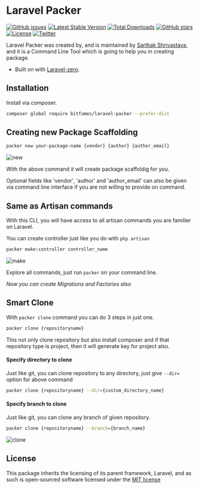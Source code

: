 <p align="center">
  <h1>Laravel Packer</h1>
</p>

<p align="center">

[![GitHub issues](https://img.shields.io/github/issues/bitfumes/laravel-packer.svg)](https://github.com/bitfumes/laravel-packer/issues)
[![Latest Stable Version](https://poser.pugx.org/bitfumes/laravel-packer/v/stable)](https://packagist.org/packages/bitfumes/laravel-packer)
[![Total Downloads](https://poser.pugx.org/bitfumes/laravel-packer/downloads)](https://packagist.org/packages/bitfumes/laravel-packer)
[![GitHub stars](https://img.shields.io/github/stars/bitfumes/laravel-packer.svg)](https://github.com/bitfumes/laravel-packer/stargazers)
[![License](https://poser.pugx.org/bitfumes/laravel-packer/license)](https://packagist.org/packages/bitfumes/laravel-packer)
[![Twitter](https://img.shields.io/twitter/url/https/github.com/bitfumes/laravel-packer.svg?style=social)](https://twitter.com/intent/tweet?text=Wow:&url=https%3A%2F%2Fgithub.com%2Fsarthaksavvy%2Flaravel-packer)

</p>

Laravel Packer was created by, and is maintained by [Sarthak Shrivastava](https://github.com/bitfumes), and it is a Command Line Tool which is going to help you in creating package.

-   Built on with [Laravel-zero](http://laravel-zero.com).

## Installation

Install via composer.

```bash
composer global require bitfumes/laravel-packer --prefer-dist
```

## Creating new Package Scaffolding

```bash
packer new your-package-name {vendor} {author} {author_email}
```

![new](https://user-images.githubusercontent.com/41295276/46673797-38331580-cbf8-11e8-88e6-5d6b0dc18b93.gif)

With the above command it will create package scaffoldig for you.

Optional fields like 'vendor', 'author' and 'author_email' can also be given via command line interface if you are not willing to provide on command.

## Same as Artisan commands

With this CLI, you will have access to all artisan commands you are familier on Laravel.

You can create controller just like you do with `php artisan`

```bash
packer make:controller controller_name
```

![make](https://user-images.githubusercontent.com/41295276/46673800-38cbac00-cbf8-11e8-9a1b-c02e91da8563.gif)

Explore all commands, just run `packer` on your command line.

_Now you can create Migrations and Factories also_

## Smart Clone

With `packer clone` command you can do 3 steps in just one.

```bash
packer clone {repositoryname}
```

This not only clone repository but also install composer and if that repository type is project, then it will generate key for project also.

#### Specify directory to clone

Just like git, you can clone repository to any directory, just give `--dir=` option for above command

```bash
packer clone {repositoryname} --dir={custom_directory_name}
```

#### Specify branch to clone

Just like git, you can clone any branch of given repository.

```bash
packer clone {repositoryname} --branch={branch_name}
```

![clone](https://user-images.githubusercontent.com/41295276/46906649-7eec7c80-cf24-11e8-9f18-7dd7fbfe1695.gif)

## License

This package inherits the licensing of its parent framework, Laravel, and as such is open-sourced
software licensed under the [MIT license](http://opensource.org/licenses/MIT)
